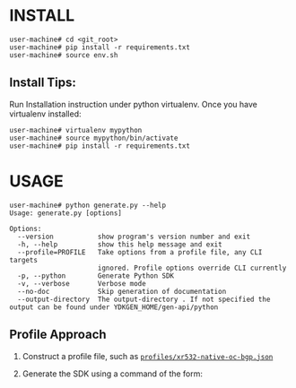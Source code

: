 # INSTALL

```
user-machine# cd <git_root>
user-machine# pip install -r requirements.txt
user-machine# source env.sh
```

## Install Tips:

Run Installation instruction under python virtualenv. Once you have virtualenv installed:

```
user-machine# virtualenv mypython
user-machine# source mypython/bin/activate
user-machine# pip install -r requirements.txt
```


# USAGE

```
user-machine# python generate.py --help
Usage: generate.py [options]

Options:
  --version           show program's version number and exit
  -h, --help          show this help message and exit
  --profile=PROFILE   Take options from a profile file, any CLI targets
                      ignored. Profile options override CLI currently
  -p, --python        Generate Python SDK
  -v, --verbose       Verbose mode
  --no-doc            Skip generation of documentation
  --output-directory  The output-directory . If not specified the output can be found under YDKGEN_HOME/gen-api/python
```

## Profile Approach

1. Construct a profile file, such as [```profiles/xr532-native-oc-bgp.json```](profiles/xr532-native-oc-bgp.json)

1. Generate the SDK using a command of the form:

```
python generate.py -p --profile profiles/xr532-native-oc-bgp.json
```

The generated SDK will in ```<git_root>/ydk/gen-api/python```.

### Profile File Documentation

A sample profile file is described below.

As should be fairly obvious, the file is in a JSON format. The initial section of metadata is mostly ignored for now. It will be used later.

```
{
    "version": "0.1.0",
    "Author": "Cisco",
    "Copyright": "Cisco",
    "Description": "Cisco IOS-XR Native Models From Git",
```

The "models" section of the file describes where to source models from. There are 3 sources:

- Directories
- Specific files
- Git, within which specific relative directories and files may be referenced

The sample below shows the use of git sources only.

```
    "models": {
        "git": [
```

We have a list of git sources. Each source must specify a URL. This URL should be one that allows the repository to be cloned without requiring user intervention, so please use a public URL such as the example below. There are three further options that can be specified:

- ```commitid``` - Optional specification of a commit in string form. The files identified will be copied from the context of this commit.
- ```dir``` - List of **relative** directory paths within git repository. All .yang files in this directory **and any sub-directories** will be pulled into the generated SDK.
- ```file```- List of **relative** file paths within the git repository.

Only directory examples are shown below.

```
            {
                "url": "https://github.com/YangModels/yang.git",
                "dir": [
                    "vendor/cisco/xr/532"
                ]
            },
            {
                "url": "https://github.com/YangModels/yang.git",
                "commitid": "f6b4e2d59d4eedf31ae8b2fa3119468e4c38259c",
                "dir": [
                    "experimental/openconfig/bgp",
                    "experimental/openconfig/policy"
                ]
            }
        ]
    },
```

## No Profile

1. Place a copy of the Yang data models ```<git_root>/ydk/yang```

1. Generate Python SDK:

```
user-machine# python generate.py -p --no-doc
```

The generated SDK will in ```<git_root>/ydk/gen-api/python```.

The same SDK may be generated using the profile [```profiles/models-in-repo.json```](profiles/models-in-repo.json), which also turns documentation generation **off**:

```
user-machine# python generate.py --profile profiles/models-in-repo.json
```


# Notes

Yang development kit:

- Tools that auto generate different programming language binding API's (Python, Ruby, GPB, Thrift, Objective C), Developers can use these objects/APIs, to write application
- Runtime libraries which provided "services" and transport code for App to talk to network devices (runtime for: Python, Ruby, gRPCServer). These runtime libraries also have protocol plugin, currently netconf plug has been added for testing.
- The runtime libraries have three parts:
    - Entity:  X object definations for YANG model. X here is programming language (Python, Ruby, Obj-C, GPBIDL, ThriftIDL etc)
    - NetworkElement:  Defines Network element instance (device object) with configuration of transport or protocol to speak to network device (e.g: netconf, restconf, gRPC client, etc.)
    - Services:
        - CRUDservice: Consume device object and Entity that does "encoding" and "transport" operation sepcific to "session". CRUD Service is enabled at three level (network-element level, entity level and each-attribute-in-entity level)
        - edService: Encode Decode service ONLY. This enables the encoding/decoding of entities into another format (e.g: entity<-->JSON/XML/GPB). 


# Python Notes

For Python entities and netconf session, CRUD service invoked on python class will:

- Encode python data objects to netconf XML payload
- Perform transport operation with device, collect the netconf response, 
- Decode netconf response in python class, return result to python app. 

> Note: The Python API currently supports just the CRUDService. This is internally written over encode/decode api.
edService is currently not open publicly



# Directory Structure

```
README          - install and usage notes
env.sh          - bash environment setup file
gen-api         - source dir or autogenerated SDK 
					- python (Python SDK)

generate.py     - bootstrap script to generate SDK for yang data models
yang            - yang models used by generate.py 
requirements.txt- python dependencies used during installation (refer README)
sdk             - sdk stubs
test            - test code, engg playground 
tools           - other tools leverage in ydk
```


# Running Unit Tests

```
user-machine# cd <git_root>
user-machine# cd ydk
user-machine# source env.sh
user-machine# python test/pygen_tests.py
```
